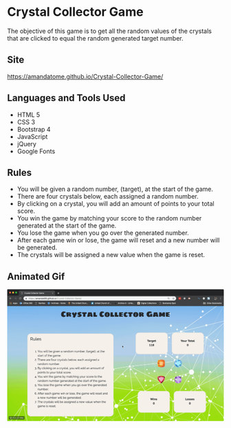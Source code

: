 # Crystal Collector Game
The objective of this game is to get all the random values of the crystals that are clicked to equal the random generated target number.

## Site
https://amandatome.github.io/Crystal-Collector-Game/

## Languages and Tools Used
* HTML 5
* CSS 3
* Bootstrap 4
* JavaScript
* jQuery
* Google Fonts

## Rules
* You will be given a random number, (target), at the start of the game.
* There are four crystals below, each assigned a random number.
* By clicking on a crystal, you will add an amount of points to your total score.
* You win the game by matching your score to the random number generated at the start of the game.
* You lose the game when you go over the generated number.
* After each game win or lose, the game will reset and a new number will be generated.
* The crystals will be assigned a new value when the game is reset.

## Animated Gif
![Crystal Collector Game Demo](crystal-collector-game.gif)
